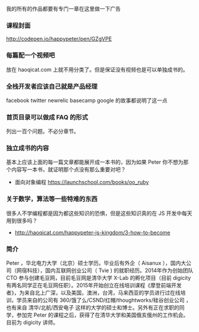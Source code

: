 我的所有的作品都要有专门一章在这里做一下广告

### 课程封面
http://codepen.io/happypeter/pen/GZgVPE


### 每篇配一个视频吧

放在 haoqicat.com 上就不用分类了。但是保证没有视频也是可以单独成书的。

### 全栈开发者应该自己就是产品经理

facebook twitter newrelic basecamp google 的故事都说明了这一点


### 首页目录可以做成 FAQ 的形式
列出一百个问题。不必分章节。

### 独立成书的内容
基本上应该上面的每一篇文章都能展开成一本书的，因为如果 Peter 你不想为那个内容写一本书，就证明那个点没有那么重要对吧？

- 面向对象编程 https://launchschool.com/books/oo_ruby

### 关于数学，算法等一些特难的东西

很多人不学编程都是因为都这些知识的恐惧，但是这些知识真的在 JS 开发中每天用到很多吗？
- http://haoqicat.com/happypeter-js-kingdom/3-how-to-become

### 简介

Peter ，华北电力大学（北京）硕士学历。毕业后有外企（ Aisanux ），国内大公司（网宿科技），国内互联网创业公司（ Tvie ) 的就职经历。2014年作为创始团队 CTO 参与创建毛豆网，目前毛豆网是清华大学 X-Lab 的孵化项目（目前 digicity 有两名同学正在毛豆网任职）。2015年开始创立在线培训课程《摩登前端开发者》，为来自北上广深，以及美国，澳洲，台湾，马来西亚的学员进行过在线培训，学员来自的公司有 360/饿了么/CSND/红帽/thoughtworks/硅谷创业公司 ，也有来自 清华/北航/西安电子 这样的大学的硕士和博士。另外有正在求职的同学，参加完 Peter 的课程之后，获得了在清华大学和美国俄亥俄州的工作机会。目前为 digicity 讲师。